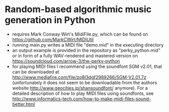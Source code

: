 # Random-based algorithmic music generation in Python
- requires Mark Conway Wirt's MidiFile.py, which can be found on https://github.com/MarkCWirt/MIDIUtil
- running main.py writes a MIDI file "demo.mid" in the executing directory
- an output example is provided in the repository as "perky_python.mid" or in form of a fully WAV-rendered and mastered version on https://soundcloud.com/arrow-3/the-perky-python
- for playing MIDI files I recommend using the soundfont SGM v2.01, that can be downloaded at http://www.mediafire.com/file/zo8l3dgf2989266/SGM-V2.01.7z (unfortunately it does not seem to be downloadable from the authors website http://www.geocities.jp/shansoundfont/ anymore). For a detailed description of how to play MIDI files using soundfonts, see http://www.informatics-tech.com/how-to-make-midi-files-sound-better.html
